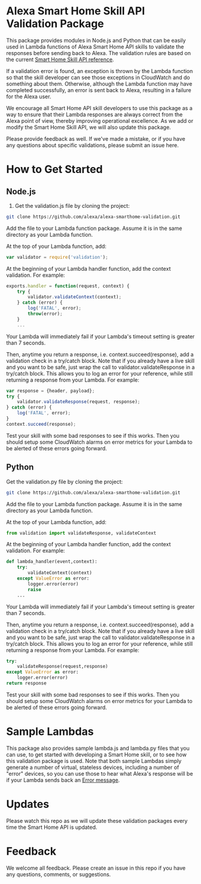 # Alexa Smart Home Skill API Validation Package

This package provides modules in Node.js and Python that can be easily used in Lambda functions of Alexa Smart Home API skills to validate the responses before sending back to Alexa. The validation rules are based on the current [Smart Home Skill API reference](https://developer.amazon.com/public/solutions/alexa/alexa-skills-kit/docs/smart-home-skill-api-reference).

If a validation error is found, an exception is thrown by the Lambda function so that the skill developer can see those exceptions in CloudWatch and do something about them. Otherwise, although the Lambda function may have completed successfully, an error is sent back to Alexa, resulting in a failure for the Alexa user.

We encourage all Smart Home API skill developers to use this package as a way to ensure that their Lambda responses are always correct from the Alexa point of view, thereby improving operational excellence. As we add or modify the Smart Home Skill API, we will also update this package.

Please provide feedback as well. If we've made a mistake, or if you have any questions about specific validations, please submit an issue here.

# How to Get Started

## Node.js

1. Get the validation.js file by cloning the project:
```bash
git clone https://github.com/alexa/alexa-smarthome-validation.git
```

Add the file to your Lambda function package. Assume it is in the same directory as your Lambda function.

At the top of your Lambda function, add:
```javascript
var validator = require('validation');
```

At the beginning of your Lambda handler function, add the context validation. For example:
```javascript
exports.handler = function(request, context) {
	try {
		validator.validateContext(context);
	} catch (error) {
	    log('FATAL', error);
	    throw(error);
	}
	...
```

Your Lambda will immediately fail if your Lambda's timeout setting is greater than 7 seconds.

Then, anytime you return a response, i.e. context.succeed(response), add a validation check in a try/catch block. Note that if you already have a live skill and you want to be safe, just wrap the call to validator.validateResponse in a try/catch block. This allows you to log an error for your reference, while still returning a response from your Lambda. For example:
```javascript
var response = {header, payload};
try {
    validator.validateResponse(request, response);
} catch (error) {
    log('FATAL', error);
}
context.succeed(response);
```

Test your skill with some bad responses to see if this works. Then you should setup some CloudWatch alarms on error metrics for your Lambda to be alerted of these errors going forward.

## Python

Get the validation.py file by cloning the project:
```bash
git clone https://github.com/alexa/alexa-smarthome-validation.git
```

Add the file to your Lambda function package. Assume it is in the same directory as your Lambda function.

At the top of your Lambda function, add:
```python
from validation import validateResponse, validateContext
```

At the beginning of your Lambda handler function, add the context validation. For example:
```python
def lambda_handler(event,context):
	try:
        validateContext(context)
    except ValueError as error:
        logger.error(error)
        raise
    ...        
```

Your Lambda will immediately fail if your Lambda's timeout setting is greater than 7 seconds.

Then, anytime you return a response, i.e. context.succeed(response), add a validation check in a try/catch block. Note that if you already have a live skill and you want to be safe, just wrap the call to validator.validateResponse in a try/catch block. This allows you to log an error for your reference, while still returning a response from your Lambda. For example:
```python
try:
    validateResponse(request,response)
except ValueError as error:
    logger.error(error)
return response
```

Test your skill with some bad responses to see if this works. Then you should setup some CloudWatch alarms on error metrics for your Lambda to be alerted of these errors going forward.

# Sample Lambdas

This package also provides sample lambda.js and lambda.py files that you can use, to get started with developing a Smart Home skill, or to see how this validation package is used. Note that both sample Lambdas simply generate a number of virtual, stateless devices, including a number of "error" devices, so you can use those to hear what Alexa's response will be if your Lambda sends back an [Error message](https://developer.amazon.com/public/solutions/alexa/alexa-skills-kit/docs/smart-home-skill-api-reference#error-messages).

# Updates

Please watch this repo as we will update these validation packages every time the Smart Home API is updated.

# Feedback

We welcome all feedback. Please create an issue in this repo if you have any questions, comments, or suggestions.
